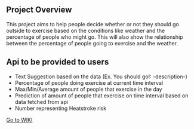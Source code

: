 ## Project Overview
This project aims to help people decide whether or not they should go outside
to exercise based on the conditions like weather and the percentage of people who might go.
This will also show the relationship between the percentage of people going to exercise and the weather.

## Api to be provided to users

- Text Suggestion based on the data (Ex. You should go!: -description-)
- Percentage of people doing exercise at current time interval
- Max/Min/Average amount of people that exercise in the day
- Prediction of amount of people that exercise on time interval based on data fetched from api
- Number representing Heatstroke risk

<a href="../wiki">Go to WIKI</a>
